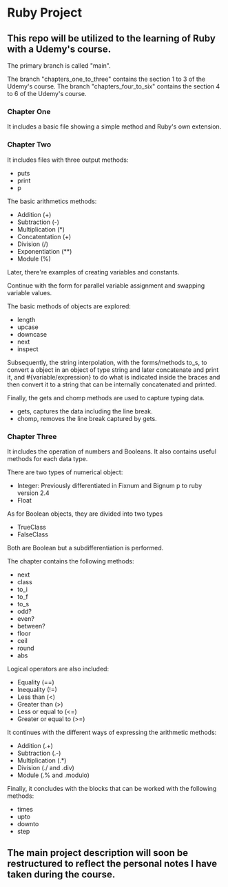 # Ruby Project

## This repo will be utilized to the learning of Ruby with a Udemy's course.

The primary branch is called "main".

The branch "chapters_one_to_three" contains the section 1 to 3 of the Udemy's course.
The branch "chapters_four_to_six" contains the section 4 to 6 of the Udemy's course.


### Chapter One
It includes a basic file showing a simple method and Ruby's own extension.


### Chapter Two
It includes files with three output methods:
- puts
- print
- p


The basic arithmetics methods:
- Addition (+)
- Subtraction (-)
- Multiplication (*)
- Concatentation (+)
- Division (/)
- Exponentiation (**)
- Module (%)


Later, there're examples of creating variables and constants.

Continue with the form for parallel variable assignment and swapping variable values.


The basic methods of objects are explored:
- length
- upcase
- downcase
- next
- inspect


Subsequently, the string interpolation, with the forms/methods to_s, to convert a object in an object of type string and later concatenate and print it, and #{variable/expression} to do what is indicated inside the braces and then convert it to a string that can be internally concatenated and printed.


Finally, the gets and chomp methods are used to capture typing data.
- gets, captures the data including the line break.
- chomp, removes the line break captured by gets.



### Chapter Three
It includes the operation of numbers and Booleans. It also contains useful methods for each data type.

There are two types of numerical object:
- Integer: Previously differentiated in Fixnum and Bignum p to ruby version 2.4
- Float


As for Boolean objects, they are divided into two types
- TrueClass
- FalseClass

Both are Boolean but a subdifferentiation is performed.


The chapter contains the following methods:
- next
- class
- to_i
- to_f
- to_s
- odd?
- even?
- between?
- floor
- ceil
- round
- abs


Logical operators are also included:
- Equality (==)
- Inequality (!=)
- Less than (<)
- Greater than (>)
- Less or equal to (<=)
- Greater or equal to (>=)


It continues with the different ways of expressing the arithmetic methods:
- Addition (.+)
- Subtraction (.-)
- Multiplication (.*)
- Division (./ and .div)
- Module (.% and .modulo)


Finally, it concludes with the blocks that can be worked with the following methods:
- times
- upto
- downto
- step



## The main project description will soon be restructured to reflect the personal notes I have taken during the course.
